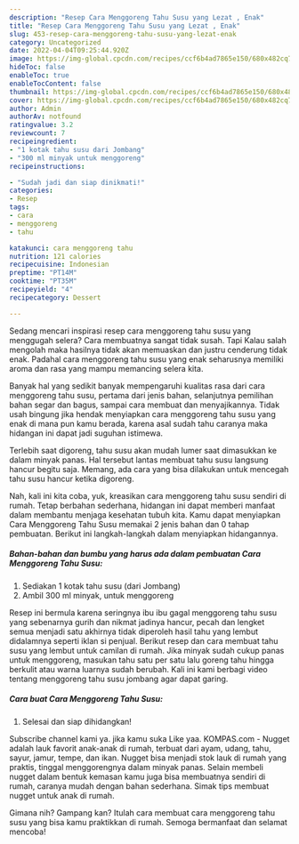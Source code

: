 ```yaml
---
description: "Resep Cara Menggoreng Tahu Susu yang Lezat , Enak"
title: "Resep Cara Menggoreng Tahu Susu yang Lezat , Enak"
slug: 453-resep-cara-menggoreng-tahu-susu-yang-lezat-enak
category: Uncategorized
date: 2022-04-04T09:25:44.920Z
image: https://img-global.cpcdn.com/recipes/ccf6b4ad7865e150/680x482cq70/cara-menggoreng-tahu-susu-foto-resep-utama.jpg
hideToc: false
enableToc: true
enableTocContent: false
thumbnail: https://img-global.cpcdn.com/recipes/ccf6b4ad7865e150/680x482cq70/cara-menggoreng-tahu-susu-foto-resep-utama.jpg
cover: https://img-global.cpcdn.com/recipes/ccf6b4ad7865e150/680x482cq70/cara-menggoreng-tahu-susu-foto-resep-utama.jpg
author: Admin
authorAv: notfound
ratingvalue: 3.2
reviewcount: 7
recipeingredient:
- "1 kotak tahu susu dari Jombang"
- "300 ml minyak untuk menggoreng"
recipeinstructions:

- "Sudah jadi dan siap dinikmati!"
categories:
- Resep
tags:
- cara
- menggoreng
- tahu

katakunci: cara menggoreng tahu 
nutrition: 121 calories
recipecuisine: Indonesian
preptime: "PT14M"
cooktime: "PT35M"
recipeyield: "4"
recipecategory: Dessert

---
```



Sedang mencari inspirasi resep cara menggoreng tahu susu yang menggugah selera? Cara membuatnya sangat tidak susah. Tapi Kalau salah mengolah maka hasilnya tidak akan memuaskan dan justru cenderung tidak enak. Padahal cara menggoreng tahu susu yang enak seharusnya memiliki aroma dan rasa yang mampu memancing selera kita.


Banyak hal yang sedikit banyak mempengaruhi kualitas rasa dari cara menggoreng tahu susu, pertama dari jenis bahan, selanjutnya pemilihan bahan segar dan bagus, sampai cara membuat dan menyajikannya. Tidak usah bingung jika hendak menyiapkan cara menggoreng tahu susu yang enak di mana pun kamu berada, karena asal sudah tahu caranya maka hidangan ini dapat jadi suguhan istimewa.

Terlebih saat digoreng, tahu susu akan mudah lumer saat dimasukkan ke dalam minyak panas. Hal tersebut lantas membuat tahu susu langsung hancur begitu saja. Memang, ada cara yang bisa dilakukan untuk mencegah tahu susu hancur ketika digoreng.


Nah, kali ini kita coba, yuk, kreasikan cara menggoreng tahu susu sendiri di rumah. Tetap berbahan sederhana, hidangan ini dapat memberi manfaat dalam membantu menjaga kesehatan tubuh kita. Kamu dapat menyiapkan Cara Menggoreng Tahu Susu memakai 2 jenis bahan dan 0 tahap pembuatan. Berikut ini langkah-langkah dalam menyiapkan hidangannya.

<!--inarticleads1-->

##### Bahan-bahan dan bumbu yang harus ada dalam pembuatan Cara Menggoreng Tahu Susu:

1. Sediakan 1 kotak tahu susu (dari Jombang)
1. Ambil 300 ml minyak, untuk menggoreng


Resep ini bermula karena seringnya ibu ibu gagal menggoreng tahu susu yang sebenarnya gurih dan nikmat jadinya hancur, pecah dan lengket semua menjadi satu akhirnya tidak diperoleh hasil tahu yang lembut didalamnya seperti iklan si penjual. Berikut resep dan cara membuat tahu susu yang lembut untuk camilan di rumah. Jika minyak sudah cukup panas untuk menggoreng, masukan tahu satu per satu lalu goreng tahu hingga berkulit atau warna luarnya sudah berubah. Kali ini kami berbagi video tentang menggoreng tahu susu jombang agar dapat garing. 

<!--inarticleads2-->

##### Cara buat Cara Menggoreng Tahu Susu:


1. Selesai dan siap dihidangkan!

Subscribe channel kami ya. jika kamu suka Like yaa. KOMPAS.com - Nugget adalah lauk favorit anak-anak di rumah, terbuat dari ayam, udang, tahu, sayur, jamur, tempe, dan ikan. Nugget bisa menjadi stok lauk di rumah yang praktis, tinggal menggorengnya dalam minyak panas. Selain membeli nugget dalam bentuk kemasan kamu juga bisa membuatnya sendiri di rumah, caranya mudah dengan bahan sederhana. Simak tips membuat nugget untuk anak di rumah. 

Gimana nih? Gampang kan? Itulah cara membuat cara menggoreng tahu susu yang bisa kamu praktikkan di rumah. Semoga bermanfaat dan selamat mencoba!
